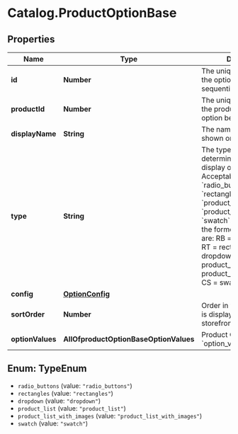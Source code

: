 # Catalog.ProductOptionBase

## Properties
Name | Type | Description | Notes
------------ | ------------- | ------------- | -------------
**id** | **Number** | The unique numerical ID of the option, increments sequentially.  | [optional] 
**productId** | **Number** | The unique numerical ID of the product to which the option belongs.  | [optional] 
**displayName** | **String** | The name of the option shown on the storefront.  | [optional] 
**type** | **String** | The type of option, which determines how it will display on the storefront. Acceptable values: &#x60;radio_buttons&#x60;, &#x60;rectangles&#x60;, &#x60;dropdown&#x60;, &#x60;product_list&#x60;, &#x60;product_list_with_images&#x60;, &#x60;swatch&#x60;. For reference, the former v2 API values are: RB &#x3D; radio_buttons, RT &#x3D; rectangles, S &#x3D; dropdown, P &#x3D; product_list, PI &#x3D; product_list_with_images, CS &#x3D; swatch.  | [optional] 
**config** | [**OptionConfig**](OptionConfig.md) |  | [optional] 
**sortOrder** | **Number** | Order in which the option is displayed on the storefront.  | [optional] 
**optionValues** | **AllOfproductOptionBaseOptionValues** | Product Option &#x60;option_value&#x60;. | [optional] 

<a name="TypeEnum"></a>
## Enum: TypeEnum

* `radio_buttons` (value: `"radio_buttons"`)
* `rectangles` (value: `"rectangles"`)
* `dropdown` (value: `"dropdown"`)
* `product_list` (value: `"product_list"`)
* `product_list_with_images` (value: `"product_list_with_images"`)
* `swatch` (value: `"swatch"`)

